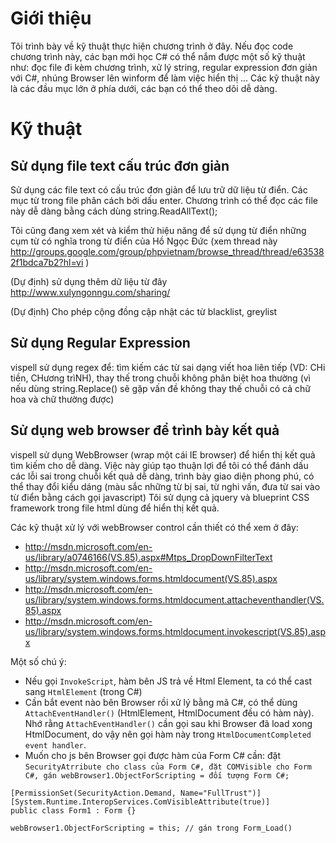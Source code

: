 # Giới thiệu #

Tôi trình bày về kỹ thuật thực hiện chương trình ở đây. Nếu đọc code chương trình này, các bạn mới học C# có thể nắm được một số kỹ thuật như: đọc file đi kèm chương trình, xử lý string, regular expression đơn giản với C#, nhúng Browser lên winform để làm việc hiển thị ... Các kỹ thuật này là các đầu mục lớn ở phía dưới, các bạn có thể theo dõi dễ dàng.


# Kỹ thuật #
## Sử dụng file text cấu trúc đơn giản ##
Sử dụng các file text có cấu trúc đơn giản để lưu trữ dữ liệu từ điển. Các mục từ trong file phân cách bởi dấu enter.
Chương trình có thể đọc các file này dễ dàng bằng cách dùng string.ReadAllText();

Tôi cũng đang xem xét và kiểm thử hiệu năng để sử dụng từ điển những cụm từ có nghĩa trong từ điển của Hồ Ngọc Đức (xem thread này http://groups.google.com/group/phpvietnam/browse_thread/thread/e635382f1bdca7b2?hl=vi )

(Dự định) sử dụng thêm dữ liệu từ đây http://www.xulyngonngu.com/sharing/

(Dự định) Cho phép cộng đồng cập nhật các từ blacklist, greylist


## Sử dụng Regular Expression ##
vispell sử dụng regex để: tìm kiếm các từ sai dạng viết hoa liên tiếp (VD: CHi tiền, CHương trìNH), thay thế trong chuỗi không phân biệt hoa thường (vì nếu dùng string.Replace() sẽ gặp vấn đề không thay thế chuỗi có cả chữ hoa và chữ thường được)

## Sử dụng web browser để trình bày kết quả ##
vispell sử dụng WebBrowser (wrap một cái IE browser) để hiển thị kết quả tìm kiếm cho dễ dàng. Việc này giúp tạo thuận lợi để tôi có thể đánh dấu các lỗi sai trong chuỗi kết quả dễ dàng, trình bày giao diện phong phú, có thể thay đổi kiểu dáng (màu sắc những từ bị sai, từ nghi vấn, đưa từ sai vào từ điển bằng cách gọi javascript)
Tôi sử dụng cả jquery và blueprint CSS framework trong file html dùng để hiển thị kết quả.

Các kỹ thuật xử lý với webBrowser control cần thiết có thể xem ở đây:
  * http://msdn.microsoft.com/en-us/library/a0746166(VS.85).aspx#Mtps_DropDownFilterText
  * http://msdn.microsoft.com/en-us/library/system.windows.forms.htmldocument(VS.85).aspx
  * http://msdn.microsoft.com/en-us/library/system.windows.forms.htmldocument.attacheventhandler(VS.85).aspx
  * http://msdn.microsoft.com/en-us/library/system.windows.forms.htmldocument.invokescript(VS.85).aspx


Một số chú ý:
  * Nếu gọi `InvokeScript`, hàm bên JS trả về Html Element, ta có thể cast sang  `HtmlElement` (trong C#)
  * Cần bắt event nào bên Browser rồi xử lý bằng mã C#, có thể dùng `AttachEventHandler()` (HtmlElement, HtmlDocument đều có hàm này). Nhớ rằng `AttachEventHandler()` cần gọi sau khi Browser đã load xong HtmlDocument, do vậy nên gọi hàm này trong `HtmlDocumentCompleted event handler`.
  * Muốn cho js bên Browser gọi được hàm của Form C# cần: đặt `SecurityAtrribute cho class của Form C#, đặt COMVisible cho Form C#, gán webBrowser1.ObjectForScripting = đối tượng Form C#;`

```
[PermissionSet(SecurityAction.Demand, Name="FullTrust")]
[System.Runtime.InteropServices.ComVisibleAttribute(true)]
public class Form1 : Form {}

webBrowser1.ObjectForScripting = this; // gán trong Form_Load()
```